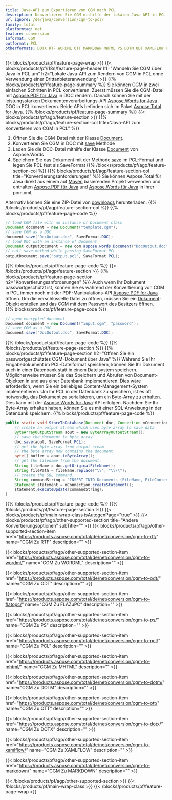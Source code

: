 ```yaml
---
title: Java-API zum Exportieren von CGM nach PCL
description: Konvertieren Sie CGM mithilfe der lokalen Java-API in PCL
url_ignore: /de/java/conversion/cgm-to-pcl/
family: total
platformtag: net
feature: conversion
informat: CGM
outformat: PCL
otherformats: DOTX RTF WORDML OTT MARKDOWN MHTML PS DOTM ODT XAMLFLOW PCL FLATOPC
---
```

{{< blocks/products/pf/feature-page-wrap >}}
{{< blocks/products/pf/i18n/feature-page-header h1="Wandeln Sie CGM über Java in PCL um" h2="Lokale Java-API zum Rendern von CGM in PCL ohne Verwendung einer Drittanbieteranwendung" >}}
{{% blocks/products/pf/feature-page-summary %}}
Sie können CGM in zwei einfachen Schritten in PCL konvertieren. Zuerst müssen Sie die CGM-Datei mit [Aspose.PDF for Java](https://products.aspose.com/pdf/java/) in DOC rendern. Danach können Sie mit der leistungsstarken Dokumentenverarbeitungs-API [Aspose.Words for Java](https://products.aspose.com/words/java/) DOC in PCL konvertieren. Beide APIs befinden sich im Paket [Aspose.Total for Java](https://products.aspose.com/total/java/).
{{% /blocks/products/pf/feature-page-summary  %}}
{{< blocks/products/pf/agp/feature-section >}}
{{% blocks/products/pf/agp/feature-section-col title="Java-API zum Konvertieren von CGM in PCL" %}}
1. Öffnen Sie die CGM-Datei mit der Klasse [Document](https://reference.aspose.com/pdf/java/com.aspose.pdf/Document).
2. Konvertieren Sie CGM in DOC mit [save](https://reference.aspose.com/pdf/java/com.aspose.pdf/Document#save-java.lang.String-com.aspose.pdf.SaveOptions- ) Methode
3. Laden Sie die DOC-Datei mithilfe der Klasse [Document](https://reference.aspose.com/words/java/com.aspose.words/Document) von Aspose.Words
4. Speichern Sie das Dokument mit der Methode [save](https://reference.aspose.com/words/java/com.aspose.words/Document#save(java.lang.String,int)) im PCL-Format und legen Sie PCL fest als SaveFormat
{{% /blocks/products/pf/agp/feature-section-col %}}
{{% blocks/products/pf/agp/feature-section-col title="Konvertierungsanforderungen" %}}
Sie können Aspose.Total für Java direkt aus einem auf [Maven](https://repository.aspose.com/webapp/#/artifacts/browse/tree/General/repo/com/aspose/aspose-total) basierenden Projekt verwenden und enthalten [Aspose.PDF für Java](https://docs.aspose.com/pdf/java/installation/) und [Aspose.Words für Java](https://docs.aspose.com/words/java/installation/) in Ihrer pom.xml.

Alternativ können Sie eine ZIP-Datei von [downloads](https://downloads.aspose.com/total/java) herunterladen.
{{% /blocks/products/pf/agp/feature-section-col %}}
{{% blocks/products/pf/feature-page-code %}}

```java
// load CGM file with an instance of Document class
Document document = new Document("template.cgm");
// save CGM as a DOC 
document.save("DocOutput.doc", SaveFormat.DOC); 
// load DOC with an instance of Document
Document outputDocument = new com.aspose.words.Document("DocOutput.doc");
// call save method while passing SaveFormat.PCL
outputDocument.save("output.pcl", SaveFormat.PCL);   
```

{{% /blocks/products/pf/feature-page-code %}}
{{< /blocks/products/pf/agp/feature-section >}}
{{% blocks/products/pf/feature-page-section  h2="Konvertierungsanforderungen" %}}
Auch wenn Ihr Dokument passwortgeschützt ist, können Sie es während der Konvertierung von CGM in PCL immer noch mit der PDF-Manipulations-API [Aspose.PDF for Java](https://docs.aspose.com/pdf/java/installation/) öffnen. Um die verschlüsselte Datei zu öffnen, müssen Sie ein [Dokument](https://reference.aspose.com/pdf/java/com.aspose.pdf/Document)-Objekt erstellen und das CGM mit dem Passwort des Besitzers öffnen.  
{{% blocks/products/pf/feature-page-code %}}

```cs
// open encrypted document
Document document = new Document("input.cgm", "password");
// save CGM as a DOC 
document.save("DocOutput.doc", SaveFormat.DOC);
```

{{% /blocks/products/pf/feature-page-code  %}}
{{% /blocks/products/pf/feature-page-section %}}
{{% blocks/products/pf/feature-page-section  h2="Öffnen Sie ein passwortgeschütztes CGM-Dokument über Java" %}}
Während Sie Ihr Eingabedokument im PCL-Dateiformat speichern, können Sie Ihr Dokument auch in einer Datenbank statt in einem Dateisystem speichern. Möglicherweise müssen Sie das Speichern und Abrufen von Document-Objekten in und aus einer Datenbank implementieren. Dies wäre erforderlich, wenn Sie ein beliebiges Content-Management-System implementieren. Um Ihr PCL in der Datenbank zu speichern, ist es oft notwendig, das Dokument zu serialisieren, um ein Byte-Array zu erhalten. Dies kann mit der [Aspose.Words for Java](https://products.aspose.com/words/Java/)-API erfolgen. Nachdem Sie Ihr Byte-Array erhalten haben, können Sie es mit einer SQL-Anweisung in der Datenbank speichern. 
{{% blocks/products/pf/feature-page-code %}}

```java
public static void StoreToDatabase(Document doc, Connection mConnection) throws Exception {
    // create an output stream which uses byte array to save data
    ByteArrayOutputStream aout = new ByteArrayOutputStream();
    // save the document to byte array
    doc.save(aout, SaveFormat.PCL);
    // get the byte array from output steam
    // the byte array now contains the document
    byte[] buffer = aout.toByteArray();
    // get the filename from the document.
    String fileName = doc.getOriginalFileName();
    String filePath = fileName.replace("\\", "\\\\");
    // create the SQL command.
    String commandString = "INSERT INTO Documents (FileName, FileContent) VALUES('" + filePath + "', '" + buffer + "')";
    Statement statement = mConnection.createStatement();
    statement.executeUpdate(commandString);
}  
```

{{% /blocks/products/pf/feature-page-code  %}}
{{% /blocks/products/pf/feature-page-section %}}
{{< blocks/products/pf/main-wrap-class isAutogenPage="true" >}}
{{< blocks/products/pf/agp/other-supported-section title="Andere Konvertierungsoptionen" subTitle="" >}}
{{< blocks/products/pf/agp/other-supported-section-item href="https://products.aspose.com/total/de/net/conversion/cgm-to-rtf/" name="CGM Zu RTF" description="" >}}

{{< blocks/products/pf/agp/other-supported-section-item href="https://products.aspose.com/total/de/net/conversion/cgm-to-wordml/" name="CGM Zu WORDML" description="" >}}

{{< blocks/products/pf/agp/other-supported-section-item href="https://products.aspose.com/total/de/net/conversion/cgm-to-odt/" name="CGM Zu ODT" description="" >}}

{{< blocks/products/pf/agp/other-supported-section-item href="https://products.aspose.com/total/de/net/conversion/cgm-to-flatopc/" name="CGM Zu FLAZuPC" description="" >}}

{{< blocks/products/pf/agp/other-supported-section-item href="https://products.aspose.com/total/de/net/conversion/cgm-to-ps/" name="CGM Zu PS" description="" >}}

{{< blocks/products/pf/agp/other-supported-section-item href="https://products.aspose.com/total/de/net/conversion/cgm-to-pcl/" name="CGM Zu PCL" description="" >}}

{{< blocks/products/pf/agp/other-supported-section-item href="https://products.aspose.com/total/de/net/conversion/cgm-to-mhtml/" name="CGM Zu MHTML" description="" >}}

{{< blocks/products/pf/agp/other-supported-section-item href="https://products.aspose.com/total/de/net/conversion/cgm-to-dotm/" name="CGM Zu DOTM" description="" >}}

{{< blocks/products/pf/agp/other-supported-section-item href="https://products.aspose.com/total/de/net/conversion/cgm-to-ott/" name="CGM Zu OTT" description="" >}}

{{< blocks/products/pf/agp/other-supported-section-item href="https://products.aspose.com/total/de/net/conversion/cgm-to-dotx/" name="CGM Zu DOTX" description="" >}}

{{< blocks/products/pf/agp/other-supported-section-item href="https://products.aspose.com/total/de/net/conversion/cgm-to-xamlflow/" name="CGM Zu XAMLFLOW" description="" >}}

{{< blocks/products/pf/agp/other-supported-section-item href="https://products.aspose.com/total/de/net/conversion/cgm-to-markdown/" name="CGM Zu MARKDOWN" description="" >}}


{{< /blocks/products/pf/agp/other-supported-section >}}
{{< /blocks/products/pf/main-wrap-class >}}
{{< /blocks/products/pf/feature-page-wrap >}}